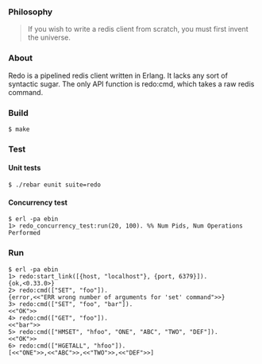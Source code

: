 ### Philosophy

> If you wish to write a redis client from scratch, you must first invent the universe.

### About

Redo is a pipelined redis client written in Erlang. It lacks any sort of syntactic sugar. The only API function is redo:cmd, which takes a raw redis command.

### Build

    $ make

### Test

#### Unit tests

    $ ./rebar eunit suite=redo

#### Concurrency test

    $ erl -pa ebin
    1> redo_concurrency_test:run(20, 100). %% Num Pids, Num Operations Performed

### Run

    $ erl -pa ebin
    1> redo:start_link([{host, "localhost"}, {port, 6379}]).
    {ok,<0.33.0>}
    2> redo:cmd(["SET", "foo"]).
    {error,<<"ERR wrong number of arguments for 'set' command">>}
    3> redo:cmd(["SET", "foo", "bar"]).
    <<"OK">>
    4> redo:cmd(["GET", "foo"]).
    <<"bar">>
    5> redo:cmd(["HMSET", "hfoo", "ONE", "ABC", "TWO", "DEF"]).
    <<"OK">>
    6> redo:cmd(["HGETALL", "hfoo"]).
    [<<"ONE">>,<<"ABC">>,<<"TWO">>,<<"DEF">>]
 
